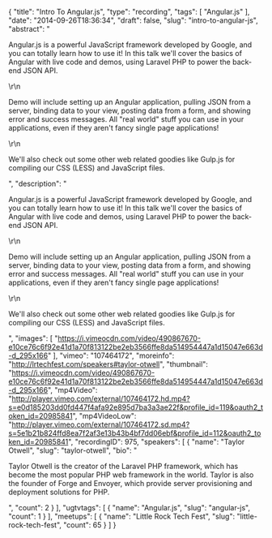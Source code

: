 {
  "title": "Intro To Angular.js",
  "type": "recording",
  "tags": [
    "Angular.js"
  ],
  "date": "2014-09-26T18:36:34",
  "draft": false,
  "slug": "intro-to-angular-js",
  "abstract": "<p>Angular.js is a powerful JavaScript framework developed by Google, and you can totally learn how to use it! In this talk we'll cover the basics of Angular with live code and demos, using Laravel PHP to power the back-end JSON API.</p>\r\n<p>Demo will include setting up an Angular application, pulling JSON from a server, binding data to your view, posting data from a form, and showing error and success messages. All \"real world\" stuff you can use in your applications, even if they aren't fancy single page applications!</p>\r\n<p>We'll also check out some other web related goodies like Gulp.js for compiling our CSS (LESS) and JavaScript files.</p>",
  "description": "<p>Angular.js is a powerful JavaScript framework developed by Google, and you can totally learn how to use it! In this talk we'll cover the basics of Angular with live code and demos, using Laravel PHP to power the back-end JSON API.</p>\r\n<p>Demo will include setting up an Angular application, pulling JSON from a server, binding data to your view, posting data from a form, and showing error and success messages. All \"real world\" stuff you can use in your applications, even if they aren't fancy single page applications!</p>\r\n<p>We'll also check out some other web related goodies like Gulp.js for compiling our CSS (LESS) and JavaScript files.</p>",
  "images": [
    "https://i.vimeocdn.com/video/490867670-e10ce76c6f92e41d1a70f813122be2eb3566ffe8da514954447a1d15047e663d-d_295x166"
  ],
  "vimeo": "107464172",
  "moreinfo": "http://lrtechfest.com/speakers#taylor-otwell",
  "thumbnail": "https://i.vimeocdn.com/video/490867670-e10ce76c6f92e41d1a70f813122be2eb3566ffe8da514954447a1d15047e663d-d_295x166",
  "mp4Video": "http://player.vimeo.com/external/107464172.hd.mp4?s=e0d185203dd0fd447f4afa92e895d7ba3a3ae22f&profile_id=119&oauth2_token_id=20985841",
  "mp4VideoLow": "http://player.vimeo.com/external/107464172.sd.mp4?s=5e1b21b824ffd8ea7f2af3e13b43b4bf7dd06ebf&profile_id=112&oauth2_token_id=20985841",
  "recordingID": 975,
  "speakers": [
    {
      "name": "Taylor Otwell",
      "slug": "taylor-otwell",
      "bio": "<p>Taylor Otwell is the creator of the Laravel PHP framework, which has become the most popular PHP web framework in the world. Taylor is also the founder of Forge and Envoyer, which provide server provisioning and deployment solutions for PHP.</p>",
      "count": 2
    }
  ],
  "ugtvtags": [
    {
      "name": "Angular.js",
      "slug": "angular-js",
      "count": 1
    }
  ],
  "meetups": [
    {
      "name": "Little Rock Tech Fest",
      "slug": "little-rock-tech-fest",
      "count": 65
    }
  ]
}